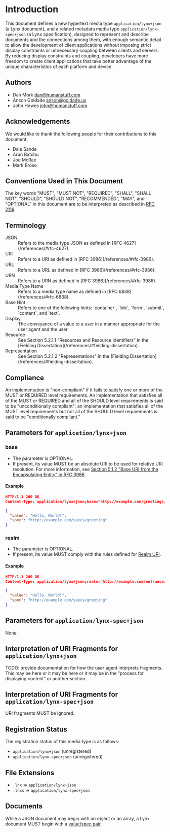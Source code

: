# Introduction

This document defines a new hypertext media type `application/lynx+json` (a Lynx document), and a related metadata media type `application/lynx-spec+json` (a Lynx specification), designed to represent and describe documents and the connections among them, with enough semantic detail to allow the development of client applications without imposing strict display constraints or unnecessary coupling between clients and servers. By reducing display constraints and coupling, developers have more freedom to create client applications that take better advantage of the unique characteristics of each platform and device.

## Authors

- Dan Mork [dan@humanstuff.com](mailto:dan@humanstuff.com)
- Anson Goldade [anson@goldade.us](mailto:anson@goldade.us)
- John Howes [john@humanstuff.com](mailto:john@humanstuff.com)

## Acknowledgements

We would like to thank the following people for their contributions to this document.

- Dale Sande
- Arun Batchu
- Joe McRae
- Mark Brose

## Conventions Used in This Document

The key words "MUST", "MUST NOT", "REQUIRED", "SHALL", "SHALL NOT", "SHOULD", "SHOULD NOT", "RECOMMENDED", "MAY", and "OPTIONAL" in this document are to be interpreted as described in [RFC 2119](/references/#rfc-2119).

## Terminology

<dl>
<dt><a name="json">JSON</a></dt>
<dd>Refers to the media type JSON as defined in [RFC 4627](/references/#rfc-4627).</dd>
<dt><a name="uri">URI</a></dt>
<dd>Refers to a URI as defined in [RFC 3986](/references/#rfc-3986).</dd>
<dt><a name="url">URL</a></dt>
<dd>Refers to a URL as defined in [RFC 3986](/references/#rfc-3986).</dd>
<dt><a name="urn">URN</a></dt>
<dd>Refers to a URN as defined in [RFC 3986](/references/#rfc-3986).</dd>
<dt><a name="media-type-name">Media Type Name</a></dt>
<dd>Refers to a media type name as defined in [RFC 6838](/references/#rfc-6838).</dd>
<dt><a name="base-hint">Base Hint</a></dt>
<dd>Refers to one of the following hints: `container`, `link`, `form`, `submit`, `content`, and `text`.</dd>
<dt><a name="display">Display</a></dt>
<dd>The conveyance of a value to a user in a manner appropriate for the user agent and the user.</dd>
<dt><a name="resource">Resource</a></dt>
<dd>See Section 5.2.1.1 "Resources and Resource Identifiers" in the [Fielding Dissertation](/references/#fielding-dissertation).</dd>
<dt><a name="representation">Representation</a></dt>
<dd>See Section 5.2.1.2 "Representations" in the [Fielding Dissertation](/references/#fielding-dissertation).</dd>
</dl>

## Compliance

An implementation is "non-compliant" if it fails to satisfy one or more of the MUST or REQUIRED level requirements. An implementation that satisfies all of the MUST or REQUIRED and all of the SHOULD level requirements is said to be "unconditionally compliant"; an implementation that satisfies all of the MUST level requirements but not all of the SHOULD level requirements is said to be "conditionally compliant."

## Parameters for `application/lynx+json`

### base

- The parameter is OPTIONAL.
- If present, its value MUST be an absolute URI to be used for relative URI resolution. For more information, see [Section 5.1.2 "Base URI from the Encapsulating Entity" in RFC 3986](/references/#rfc-3986).

#### Example

```json
HTTP/1.1 200 OK
Content-Type: application/lynx+json;base="http://example.com/greetings/hello-world"

{
  "value": "Hello, World!",
  "spec": "http://example.com/specs/greeting"
}

```

### realm

- The parameter is OPTIONAL.
- If present, its value MUST comply with the rules defined for [Realm URI](/realm/).

#### Example

```json
HTTP/1.1 200 OK
Content-Type: application/lynx+json;realm="http://example.com/entrance/greeter"

{
  "value": "Hello, World!",
  "spec": "http://example.com/specs/greeting"
}

```

## Parameters for `application/lynx-spec+json`

None

## Interpretation of URI Fragments for `application/lynx+json`

TODO: provide documentation for how the user agent interprets fragments. This may be here or it may be here or it may be in the "process for displaying content" or another section.

## Interpretation of URI Fragments for `application/lynx-spec+json`

URI fragments MUST be ignored.

## Registration Status

The registration status of this media type is as follows:

- `application/lynx+json` (unregistered)
- `application/lynx-spec+json` (unregistered)

## File Extensions

- `.lnx` => `application/lynx+json`
- `.lnxs` => `application/lynx-spec+json`

## Documents

While a JSON document may begin with an object or an array, a Lynx document MUST begin with a [value/spec pair](/content/).
